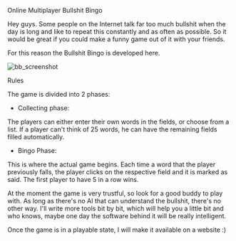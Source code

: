 ﻿Online Multiplayer Bullshit Bingo

Hey guys. Some people on the Internet talk far too much bullshit when the day is long and like to repeat this constantly and as often as possible. So it would be great if you could make a funny game out of it with your friends.

For this reason the Bullshit Bingo is developed here.

![bb_screenshot](https://user-images.githubusercontent.com/4029092/175833699-c6b0da50-7be3-4961-a39f-7c61aa9ab6ff.jpg)

Rules

The game is divided into 2 phases:
- Collecting phase:

The players can either enter their own words in the fields, or choose from a list. If a player can't think of 25 words, he can have the remaining fields filled automatically.
- Bingo Phase:

This is where the actual game begins. Each time a word that the player previously falls, the player clicks on the respective field and it is marked as said. The first player to have 5 in a row wins.

At the moment the game is very trustful, so look for a good buddy to play with. As long as there's no AI that can understand the bullshit, there's no other way. I'll write more tools bit by bit, which will help you a little bit and who knows, maybe one day the software behind it will be really intelligent.

Once the game is in a playable state, I will make it available on a website :)

